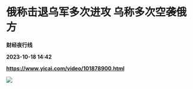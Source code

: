 # 俄称击退乌军多次进攻 乌称多次空袭俄方
**财经夜行线**

**2023-10-18 14:42**

**https://www.yicai.com/video/101878900.html**

![](http://imgcdn.yicai.com/vms-new/2023/10/a233b33d-526d-4e75-be82-6c5e5d5f6c90_mXhz.jpg)